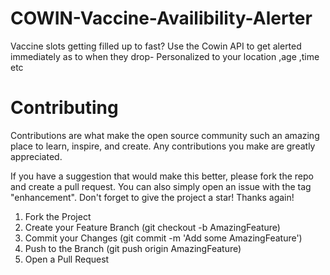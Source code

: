 # COWIN-Vaccine-Availibility-Alerter
Vaccine slots getting filled up to fast? Use the Cowin API to get alerted immediately as to when they drop- Personalized to your location ,age ,time etc

# Contributing
Contributions are what make the open source community such an amazing place to learn, inspire, and create. Any contributions you make are greatly appreciated.

If you have a suggestion that would make this better, please fork the repo and create a pull request. You can also simply open an issue with the tag "enhancement". Don't forget to give the project a star! Thanks again!

1. Fork the Project 
2. Create your Feature Branch (git checkout -b AmazingFeature)
3. Commit your Changes (git commit -m 'Add some AmazingFeature')
4. Push to the Branch (git push origin AmazingFeature)
5. Open a Pull Request
